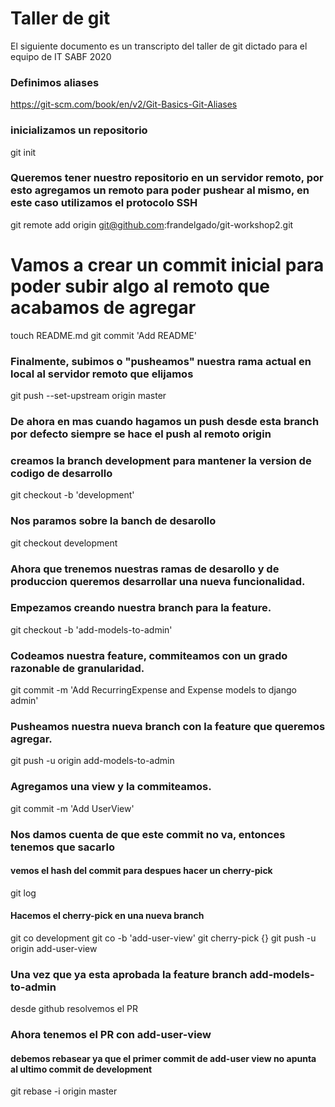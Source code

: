# Taller de git
El siguiente documento es un transcripto del taller de git dictado para el equipo de IT SABF 2020

### Definimos aliases
https://git-scm.com/book/en/v2/Git-Basics-Git-Aliases

### inicializamos un repositorio
git init

### Queremos tener nuestro repositorio en un servidor remoto, por esto agregamos un remoto para poder pushear al mismo, en este caso utilizamos el protocolo SSH
git remote add origin git@github.com:frandelgado/git-workshop2.git

# Vamos a crear un commit inicial para poder subir algo al remoto que acabamos de agregar
touch README.md
git commit 'Add README'

### Finalmente, subimos o "pusheamos" nuestra rama actual en local al servidor remoto que elijamos
git push --set-upstream origin master 
### De ahora en mas cuando hagamos un push desde esta branch por defecto siempre se hace el push al remoto origin

### creamos la branch development para mantener la version de codigo de desarrollo
git checkout -b 'development'

### Nos paramos sobre la banch de desarollo
git checkout development

### Ahora que trenemos nuestras ramas de desarollo y de produccion queremos desarrollar una nueva funcionalidad.
### Empezamos creando nuestra branch para la feature.
git checkout -b 'add-models-to-admin'

### Codeamos nuestra feature, commiteamos con un grado razonable de granularidad. 
git commit -m 'Add RecurringExpense and Expense models to django admin'

### Pusheamos nuestra nueva branch con la feature que queremos agregar.
git push -u origin add-models-to-admin

### Agregamos una view y la commiteamos.
git commit -m 'Add UserView'

### Nos damos cuenta de que este commit no va, entonces tenemos que sacarlo
#### vemos el hash del commit para despues hacer un cherry-pick 
git log

#### Hacemos el cherry-pick en una nueva branch
git co development
git co -b 'add-user-view'
git cherry-pick {}
git push -u origin add-user-view

### Una vez que ya esta aprobada la feature branch add-models-to-admin
desde github resolvemos el PR

### Ahora tenemos el PR con add-user-view
#### debemos rebasear ya que el primer commit de add-user view no apunta al ultimo commit de development
git rebase -i origin master

